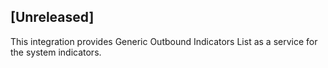 ## [Unreleased]
This integration provides Generic Outbound Indicators List as a service for the system indicators.
